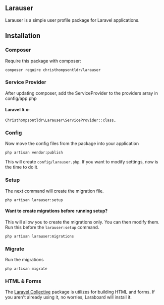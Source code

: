 ## Larauser

Larauser is a simple user profile package for Laravel applications.

## Installation

### Composer

Require this package with composer:

```
composer require christhompsontldr/larauser
```

### Service Provider

After updating composer, add the ServiceProvider to the providers array in config/app.php

#### Laravel 5.x:

```
Christhompsontldr\Larauser\ServiceProvider::class,
```

### Config

Now move the config files from the package into your application

```
php artisan vendor:publish
```

This will create `config/larauser.php`.  If you want to modify settings, now is the time to do it.

### Setup

The next command will create the migration file.

```
php artisan larauser:setup
```

#### Want to create migrations before running setup?

This will allow you to create the migrations only.  You can then modify them.  Run this before the `larauser:setup` command.

```
php artisan larauser:migrations
```

### Migrate

Run the migrations

```
php artisan migrate
```

### HTML & Forms
The [Laravel Collective](https://laravelcollective.com/) package is utilizes for building HTML and forms.  If you aren't already using it, no worries, Laraboard will install it.